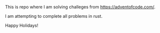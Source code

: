 This is repo where I am solving challeges from https://adventofcode.com/.  

I am attempting to complete all problems in rust. 

Happy Holidays!